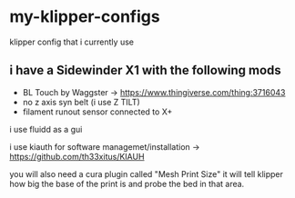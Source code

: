 # my-klipper-configs
klipper config that i currently use

## i have a Sidewinder X1 with the following mods
- BL Touch by Waggster -> https://www.thingiverse.com/thing:3716043
- no z axis syn belt (i use Z TILT)
- filament runout sensor connected to X+

i use fluidd as a gui

i use kiauth for software managemet/installation -> https://github.com/th33xitus/KIAUH

you will also need a cura plugin called "Mesh Print Size" 
it will tell klipper how big the base of the print is and probe the bed in that area.
